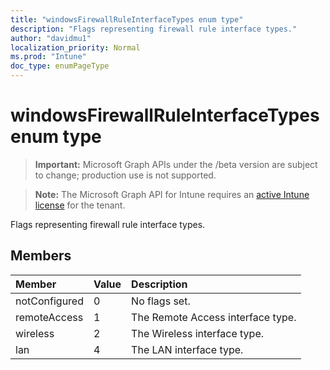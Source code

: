 ```yaml
---
title: "windowsFirewallRuleInterfaceTypes enum type"
description: "Flags representing firewall rule interface types."
author: "davidmu1"
localization_priority: Normal
ms.prod: "Intune"
doc_type: enumPageType
---
```


# windowsFirewallRuleInterfaceTypes enum type

> **Important:** Microsoft Graph APIs under the /beta version are subject to change; production use is not supported.

> **Note:** The Microsoft Graph API for Intune requires an [active Intune license](https://go.microsoft.com/fwlink/?linkid=839381) for the tenant.

Flags representing firewall rule interface types.

## Members
|Member|Value|Description|
|:---|:---|:---|
|notConfigured|0|No flags set.|
|remoteAccess|1|The Remote Access interface type.|
|wireless|2|The Wireless interface type.|
|lan|4|The LAN interface type.|



